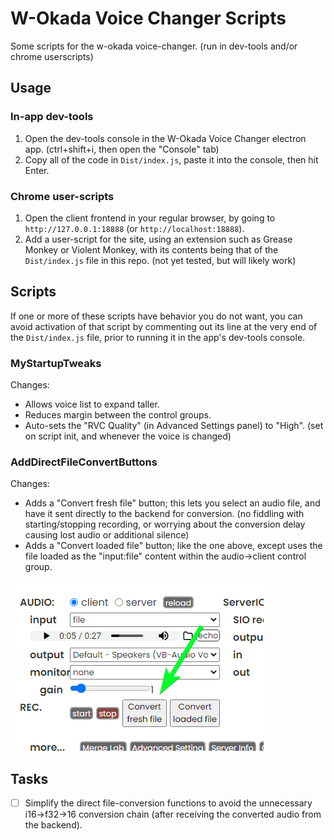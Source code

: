 # W-Okada Voice Changer Scripts

Some scripts for the w-okada voice-changer. (run in dev-tools and/or chrome userscripts)

## Usage

### In-app dev-tools

1) Open the dev-tools console in the W-Okada Voice Changer electron app. (ctrl+shift+i, then open the "Console" tab)
2) Copy all of the code in `Dist/index.js`, paste it into the console, then hit Enter.

### Chrome user-scripts

1) Open the client frontend in your regular browser, by going to `http://127.0.0.1:18888` (or `http://localhost:18888`).
2) Add a user-script for the site, using an extension such as Grease Monkey or Violent Monkey, with its contents being that of the `Dist/index.js` file in this repo. (not yet tested, but will likely work)

## Scripts

If one or more of these scripts have behavior you do not want, you can avoid activation of that script by commenting out its line at the very end of the `Dist/index.js` file, prior to running it in the app's dev-tools console.

### MyStartupTweaks

Changes:
* Allows voice list to expand taller.
* Reduces margin between the control groups.
* Auto-sets the "RVC Quality" (in Advanced Settings panel) to "High". (set on script init, and whenever the voice is changed)

### AddDirectFileConvertButtons

Changes:
* Adds a "Convert fresh file" button; this lets you select an audio file, and have it sent directly to the backend for conversion. (no fiddling with starting/stopping recording, or worrying about the conversion delay causing lost audio or additional silence)
* Adds a "Convert loaded file" button; like the one above, except uses the file loaded as the "input:file" content within the audio->client control group.

![Screenshot](Images/DirectFileConvertButtons.png)

## Tasks

* [ ] Simplify the direct file-conversion functions to avoid the unnecessary i16->f32->16 conversion chain (after receiving the converted audio from the backend).